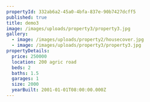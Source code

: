 ```yaml
---
propertyId: 332ab6a2-45a0-4bfa-837e-90b7427dcff5
published: true
title: demo3
image: /images/uploads/property3/property3.jpg
gallery:
  - image: /images/uploads/property2/housecover.jpg
  - image: /images/uploads/property3/property3.jpg
propertyDetails:
  price: 250000
  location: 200 agric road
  beds: 2
  baths: 1.5
  garages: 1
  size: 2000
  yearBuilt: 2001-01-01T08:00:00.000Z
---
```



